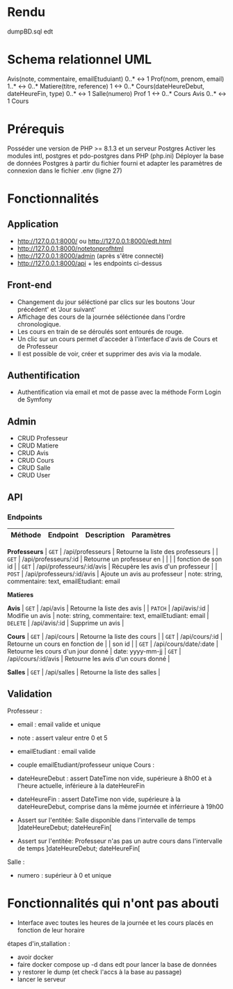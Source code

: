 # Rendu
dumpBD.sql
edt

# Schema relationnel UML
Avis(note, commentaire, emailEtuduiant) 0..* <-> 1 Prof(nom, prenom, email) 1..* <-> 0..* Matiere(titre, reference) 1 <-> 0..* Cours(dateHeureDebut, dateHeureFin, type) 0..* <-> 1 Salle(numero)
Prof 1 <-> 0..* Cours
Avis 0..* <-> 1 Cours

# Prérequis
Posséder une version de PHP >= 8.1.3 et un serveur Postgres
Activer les modules intl, postgres et pdo-postgres dans PHP (php.ini)
Déployer la base de données Postgres à partir du fichier fourni et adapter les paramètres de connexion dans le fichier .env (ligne 27)


# Fonctionnalités

## Application
- http://127.0.0.1:8000/ ou http://127.0.0.1:8000/edt.html
- http://127.0.0.1:8000/notetonprofhtml
- http://127.0.0.1:8000/admin (après s'être connecté)
- http://127.0.0.1:8000/api + les endpoints ci-dessus

## Front-end

- Changement du jour séléctioné par clics sur les boutons 'Jour précédent' et 'Jour suivant'
- Affichage des cours de la journée séléctionée dans l'ordre chronologique.
- Les cours en train de se déroulés sont entourés de rouge.
- Un clic sur un cours permet d'acceder à l'interface d'avis de Cours et de Professeur
- Il est possible de voir, créer et supprimer des avis via la modale.

## Authentification
- Authentification via email et mot de passe avec la méthode Form Login de Symfony

## Admin
- CRUD Professeur
- CRUD Matiere
- CRUD Avis
- CRUD Cours
- CRUD Salle
- CRUD User

## API
### Endpoints
| Méthode  | Endpoint                  | Description                        | Paramètres 
|----------|---------------------------|------------------------------------|------------
**Professeurs**
| `GET`    | /api/professeurs          | Retourne la liste des professeurs  |
| `GET`    | /api/professeurs/:id      | Retourne un professeur en          |
|          |                           | fonction de son id                 |
| `GET`    | /api/professeurs/:id/avis | Récupère les avis d'un professeur  | 
| `POST`   | /api/professeurs/:id/avis | Ajoute un avis au professeur       | note: string, commentaire: text, emailEtudiant: email
 
**Matieres** 

**Avis** 
| `GET`    | /api/avis                 | Retourne la liste des avis         |
| `PATCH`  | /api/avis/:id             | Modifie un avis                    | note: string, commentaire: text, emailEtudiant: email
| `DELETE` | /api/avis/:id             | Supprime un avis                   |

**Cours**
| `GET`    | /api/cours                | Retourne la liste des cours        |
| `GET`    | /api/cours/:id            | Retourne un cours en fonction de   |
                                       | son id                             |
| `GET`    | /api/cours/date/:date     | Retourne les cours d'un jour donné | date: yyyy-mm-jj
| `GET`    | /api/cours/:id/avis       | Retourne les avis d'un cours donné |

**Salles**
| `GET`    | /api/salles               | Retourne la liste des salles       |

## Validation
Professeur :
- email : email valide et unique

- note : assert valeur entre 0 et 5
- emailEtudiant : email valide
- couple emailEtudiant/professeur unique
Cours :
- dateHeureDebut : assert DateTime non vide, supérieure à 8h00 et à l'heure actuelle, inférieure à la dateHeureFin
- dateHeureFin : assert DateTime non vide, supérieure à la dateHeureDebut, comprise dans la même journée et inférrieure à 19h00
- Assert sur l'entitée: Salle disponible dans l'intervalle de temps  ]dateHeureDebut; dateHeureFin[
- Assert sur l'entitée: Professeur n'as pas un autre cours dans l'intervalle de temps  ]dateHeureDebut; dateHeureFin[

Salle :
- numero : supérieur à 0 et unique


# Fonctionnalités qui n'ont pas abouti
- Interface avec toutes les heures de la journée et les cours placés en fonction de leur horaire


étapes d'in,stallation :
- avoir docker
- faire docker compose up -d dans edt pour lancer la base de données
- y restorer le dump (et check l'accs à la base au passage)
- lancer le serveur